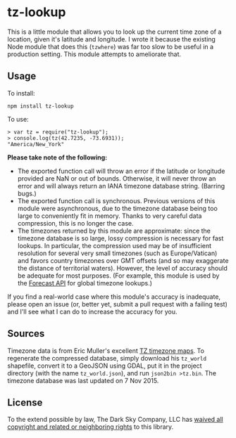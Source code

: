 tz-lookup
=========

This is a little module that allows you to look up the current time zone of a
location, given it's latitude and longitude. I wrote it because the existing
Node module that does this (`tzwhere`) was far too slow to be useful in a
production setting. This module attempts to ameliorate that.

Usage
-----

To install:

    npm install tz-lookup

To use:

    > var tz = require("tz-lookup");
    > console.log(tz(42.7235, -73.6931));
    "America/New_York"

**Please take note of the following:**

*   The exported function call will throw an error if the latitude or longitude
    provided are NaN or out of bounds. Otherwise, it will never throw an error
    and will always return an IANA timezone database string. (Barring bugs.)
*   The exported function call is synchronous. Previous versions of this module
    were asynchronous, due to the timezone database being too large to
    conveniently fit in memory. Thanks to very careful data compression, this
    is no longer the case.
*   The timezones returned by this module are approximate: since the timezone
    database is so large, lossy compression is necessary for fast lookups. In
    particular, the compression used may be of insufficient resolution for
    several very small timezones (such as Europe/Vatican) and favors country
    timezones over GMT offsets (and so may exaggerate the distance of
    territorial waters). However, the level of accuracy should be adequate for
    most purposes. (For example, this module is used by the [Forecast API][1]
    for global timezone lookups.)

If you find a real-world case where this module's accuracy is inadequate,
please open an issue (or, better yet, submit a pull request with a failing
test) and I'll see what I can do to increase the accuracy for you.

Sources
-------

Timezone data is from Eric Muller's excellent [TZ timezone maps][2]. To
regenerate the compressed database, simply download his `tz_world` shapefile,
convert it to a GeoJSON using GDAL, put it in the project directory (with the
name `tz_world.json`), and run `json2bin >tz.bin`. The timezone database was
last updated on 7 Nov 2015.

[1]: https://forecast.io/
[2]: http://efele.net/maps/tz/

License
-------

To the extend possible by law, The Dark Sky Company, LLC has [waived all
copyright and related or neighboring rights][cc0] to this library.

[cc0]: http://creativecommons.org/publicdomain/zero/1.0/
